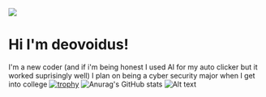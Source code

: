 ![](https://komarev.com/ghpvc/?username=Deovoidus)
# Hi I'm deovoidus!
I'm a new coder (and if i'm being honest I used AI for my auto clicker but it worked suprisingly well)
I plan on being a cyber security major when I get into college
[![trophy](https://github-profile-trophy.vercel.app/?username=Deovoidus&theme=onedark)](https://github.com/ryo-ma/github-profile-trophy)
![Anurag's GitHub stats](https://github-readme-stats.vercel.app/api?username=Deovoidus&show_icons=true&theme=radical) ![Alt text](https://spotify-recently-played-readme.vercel.app/api?user=31olsprwilkzxlgp4na7nvensoxm)

